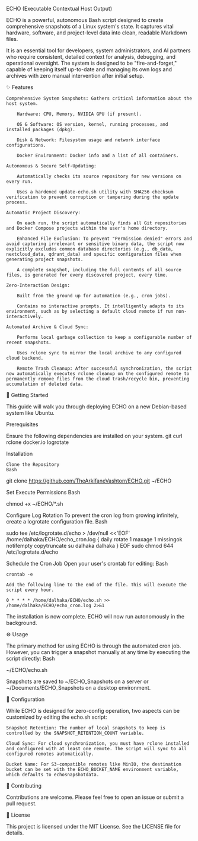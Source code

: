 ECHO (Executable Contextual Host Output)

ECHO is a powerful, autonomous Bash script designed to create comprehensive snapshots of a Linux system's state. It captures vital hardware, software, and project-level data into clean, readable Markdown files.

It is an essential tool for developers, system administrators, and AI partners who require consistent, detailed context for analysis, debugging, and operational oversight. The system is designed to be "fire-and-forget," capable of keeping itself up-to-date and managing its own logs and archives with zero manual intervention after initial setup.

✨ Features

    Comprehensive System Snapshots: Gathers critical information about the host system.

        Hardware: CPU, Memory, NVIDIA GPU (if present).

        OS & Software: OS version, kernel, running processes, and installed packages (dpkg).

        Disk & Network: Filesystem usage and network interface configurations.

        Docker Environment: Docker info and a list of all containers.

    Autonomous & Secure Self-Updating:

        Automatically checks its source repository for new versions on every run.

        Uses a hardened update-echo.sh utility with SHA256 checksum verification to prevent corruption or tampering during the update process.

    Automatic Project Discovery:

        On each run, the script automatically finds all Git repositories and Docker Compose projects within the user's home directory.

        Enhanced File Exclusion: To prevent "Permission denied" errors and avoid capturing irrelevant or sensitive binary data, the script now explicitly excludes common database directories (e.g., db_data, nextcloud_data, qdrant_data) and specific configuration files when generating project snapshots.

        A complete snapshot, including the full contents of all source files, is generated for every discovered project, every time.

    Zero-Interaction Design:

        Built from the ground up for automation (e.g., cron jobs).

        Contains no interactive prompts. It intelligently adapts to its environment, such as by selecting a default cloud remote if run non-interactively.

    Automated Archive & Cloud Sync:

        Performs local garbage collection to keep a configurable number of recent snapshots.

        Uses rclone sync to mirror the local archive to any configured cloud backend.

        Remote Trash Cleanup: After successful synchronization, the script now automatically executes rclone cleanup on the configured remote to permanently remove files from the cloud trash/recycle bin, preventing accumulation of deleted data.

🚀 Getting Started

This guide will walk you through deploying ECHO on a new Debian-based system like Ubuntu.

Prerequisites

Ensure the following dependencies are installed on your system.
git curl rclone docker.io logrotate

Installation

    Clone the Repository
    Bash

git clone https://github.com/TheArkifaneVashtorr/ECHO.git ~/ECHO

Set Execute Permissions
Bash

chmod +x ~/ECHO/*.sh

Configure Log Rotation
To prevent the cron log from growing infinitely, create a logrotate configuration file.
Bash

sudo tee /etc/logrotate.d/echo > /dev/null <<'EOF'
/home/dalhaka/ECHO/echo_cron.log {
    daily
    rotate 1
    maxage 1
    missingok
    notifempty
    copytruncate
    su dalhaka dalhaka
}
EOF
sudo chmod 644 /etc/logrotate.d/echo

Schedule the Cron Job
Open your user's crontab for editing:
Bash

    crontab -e

    Add the following line to the end of the file. This will execute the script every hour.

    0 * * * * /home/dalhaka/ECHO/echo.sh >> /home/dalhaka/ECHO/echo_cron.log 2>&1

The installation is now complete. ECHO will now run autonomously in the background.

⚙️ Usage

The primary method for using ECHO is through the automated cron job. However, you can trigger a snapshot manually at any time by executing the script directly:
Bash

~/ECHO/echo.sh

Snapshots are saved to ~/ECHO_Snapshots on a server or ~/Documents/ECHO_Snapshots on a desktop environment.

🔧 Configuration

While ECHO is designed for zero-config operation, two aspects can be customized by editing the echo.sh script:

    Snapshot Retention: The number of local snapshots to keep is controlled by the SNAPSHOT_RETENTION_COUNT variable.

    Cloud Sync: For cloud synchronization, you must have rclone installed and configured with at least one remote. The script will sync to all configured remotes automatically.

    Bucket Name: For S3-compatible remotes like MinIO, the destination bucket can be set with the ECHO_BUCKET_NAME environment variable, which defaults to echosnapshotdata.

🤝 Contributing

Contributions are welcome. Please feel free to open an issue or submit a pull request.

📜 License

This project is licensed under the MIT License. See the LICENSE file for details.
